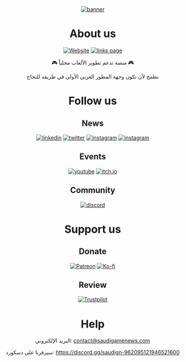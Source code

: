 <div align="center">

[![banner](https://user-images.githubusercontent.com/73927632/225927198-24ac3e95-60dd-4e82-8734-446cde4455c5.png)]()

# About us

[![Website](https://img.shields.io/badge/Website-SGN-6945ff)](https://saudigamenews.com)
[![links page](https://img.shields.io/badge/Links%20page-SGN-ff0df9)](https://links.saudigamenews.com)

🎮 منصة تدعم تطوير الألعاب محلياً 🎮

نطمح لأن نكون وجهة المطور العربي الأولى في طريقه للنجاح

# Follow us

## News

[![linkedin](https://img.shields.io/badge/LinkedIn-0077B5?logo=linkedin)](https://www.linkedin.com/company/sgn-sa)
[![twitter](https://img.shields.io/badge/𝕏/Twitter-000000?e&logo=x&logoColor=white)](https://x.com/sgn_ksa)
[![instagram](https://img.shields.io/badge/Instagram-C13584?e&logo=instagram&logoColor=white)](https://instagram.com/sgn_sa)
[![instagram](https://img.shields.io/badge/TikTok-010101?e&logo=tiktok&logoColor=white)](https://tiktok.com/@sgn_sa)

## Events

[![youtube](https://img.shields.io/badge/YouTube-FF0000?logo=youtube&logoColor=white)](https://www.youtube.com/channel/@sgn_sa)
[![itch.io](https://img.shields.io/badge/itch.io-FA5C5C?&logo=itch.io&logoColor=white)](https://sgn-sa.itch.io)

## Community

[![discord](https://img.shields.io/badge/Discord-5865F2?logo=discord&logoColor=white)](https://discord.com/servers/saudign-962095121946521600)

# Support us

## Donate

[![Patreon](https://img.shields.io/badge/Patreon-F96854?&logo=patreon&logoColor=white)](https://patreon.com/SGN_sa)
[![Ko-fi](https://img.shields.io/badge/Ko--fi-13C3FF?&logo=ko-fi&logoColor=white)](https://ko-fi.com/SGN_sa)

## Review

[![Trustpilot](https://img.shields.io/badge/Trustpilot-03B47B?&logo=trustpilot&logoColor=white)](https://trustpilot.com/review/saudigamenews.com)

# Help

البريد الإلكتروني: contact@saudigamenews.com

سيرفرنا على دسكورد: https://discord.gg/saudign-962095121946521600

</div>
